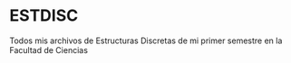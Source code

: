 # ESTDISC
Todos mis archivos de Estructuras Discretas de mi primer semestre en la Facultad de Ciencias
